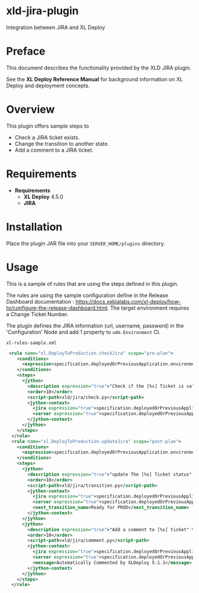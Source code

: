 # xld-jira-plugin
Integration between JIRA and XL Deploy

# Preface #

This document describes the functionality provided by the XLD JIRA plugin.

See the **XL Deploy Reference Manual** for background information on XL Deploy and deployment concepts.

# Overview #

This plugin offers sample steps to

* Check a JIRA ticket exists.
* Change the transition to another state.
* Add a comment to a JIRA ticket.

# Requirements #

* **Requirements**
	* **XL Deploy** 4.5.0
	* **JIRA**

# Installation #

Place the plugin JAR file into your `SERVER_HOME/plugins` directory.

# Usage #

This is a sample of rules that are using the steps defined in this plugin.

The rules are using the sample configuration define in the Release Dashboard documentation : https://docs.xebialabs.com/xl-deploy/how-to/configure-the-release-dashboard.html. The target environment requires a Change Ticket Number.

The plugin defines the JIRA information (url, username, password) in the 'Configuration' Node and add 1 property to `udm.Environment` CI.

```xl-rules-sample.xml```

```xml
 <rule name="xl.DeployToProduction.checkJira" scope="pre-plan">
    <conditions>
      <expression>specification.deployedOrPreviousApplication.environment.requiresChangeTicketNumber</expression>
    </conditions>
    <steps>
      <jython>
        <description expression="true">"Check if the [%s] Ticket is valid" % (specification.deployedOrPreviousApplication.version.satisfiesChangeTicketNumber)</description>
        <order>10</order>
        <script-path>xld/jira/check.py</script-path>
        <jython-context>
          <jira expression="true">specification.deployedOrPreviousApplication.version.satisfiesChangeTicketNumber</jira>
          <server expression="true">specification.deployedOrPreviousApplication.environment.jiraServer</server>          
        </jython-context>
      </jython>
    </steps>
  </rule>
  <rule name="xl.DeployToProduction.updateJira" scope="post-plan">
    <conditions>
      <expression>specification.deployedOrPreviousApplication.environment.requiresChangeTicketNumber</expression>
    </conditions>
    <steps>
      <jython>
        <description expression="true">"update The [%s] Ticket status" % (specification.deployedOrPreviousApplication.version.satisfiesChangeTicketNumber)</description>
        <order>10</order>
        <script-path>xld/jira/transition.py</script-path>
        <jython-context>
          <jira expression="true">specification.deployedOrPreviousApplication.version.satisfiesChangeTicketNumber</jira>
          <server expression="true">specification.deployedOrPreviousApplication.environment.jiraServer</server>
          <next_transition_name>Ready for PROD</next_transition_name>
        </jython-context>
      </jython>
      <jython>
        <description expression="true">"Add a comment to [%s] ticket" % (specification.deployedOrPreviousApplication.version.satisfiesChangeTicketNumber)</description>
        <order>10</order>
        <script-path>xld/jira/comment.py</script-path>
        <jython-context>
          <jira expression="true">specification.deployedOrPreviousApplication.version.satisfiesChangeTicketNumber</jira>
          <server expression="true">specification.deployedOrPreviousApplication.environment.jiraServer</server>          
          <message>Automatically Commented by XLDeploy 5.1.1</message>
        </jython-context>
      </jython>
    </steps>
  </rule>
```


